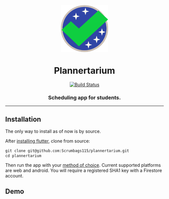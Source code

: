 <div align="center">
<img src="./assets/logo.png" alt="Logo" width="150">
<h1>Plannertarium</h1>
<a href="https://github.com/Scrumbags115/plannertarium/actions"><img src="https://github.com/Scrumbags115/plannertarium/workflows/plannertarium-tests/badge.svg" alt="Build Status"></a>
<h3>Scheduling app for students.</h3>
</div>

---

## Installation
The only way to install as of now is by source.

After [installing flutter](https://docs.flutter.dev/get-started/install), clone from source:
```shell
git clone git@github.com:Scrumbags115/plannertarium.git
cd plannertarium
```
Then run the app with your [method of choice](https://docs.flutter.dev/get-started/test-drive). Current supported platforms are web and android. You will require a registered SHA1 key with a Firestore account.

## Demo




